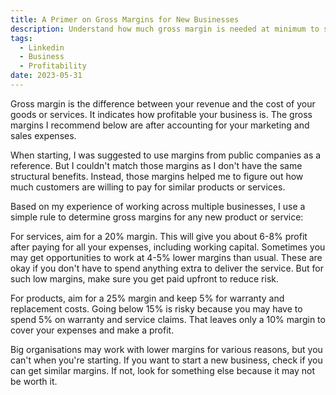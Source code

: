 ```yaml
---
title: A Primer on Gross Margins for New Businesses
description: Understand how much gross margin is needed at minimum to surie
tags:
  - Linkedin
  - Business
  - Profitability
date: 2023-05-31
---
```

Gross margin is the difference between your revenue and the cost of your goods or services. It indicates how profitable your business is. The gross margins I recommend below are after accounting for your marketing and sales expenses.

When starting, I was suggested to use margins from public companies as a reference. But I couldn't match those margins as I don't have the same structural benefits. Instead, those margins helped me to figure out how much customers are willing to pay for similar products or services.

Based on my experience of working across multiple businesses, I use a simple rule to determine gross margins for any new product or service:

For services, aim for a 20% margin. This will give you about 6-8% profit after paying for all your expenses, including working capital. Sometimes you may get opportunities to work at 4-5% lower margins than usual. These are okay if you don't have to spend anything extra to deliver the service. But for such low margins, make sure you get paid upfront to reduce risk.

For products, aim for a 25% margin and keep 5% for warranty and replacement costs. Going below 15% is risky because you may have to spend 5% on warranty and service claims. That leaves only a 10% margin to cover your expenses and make a profit.

Big organisations may work with lower margins for various reasons, but you can't when you're starting. If you want to start a new business, check if you can get similar margins. If not, look for something else because it may not be worth it.